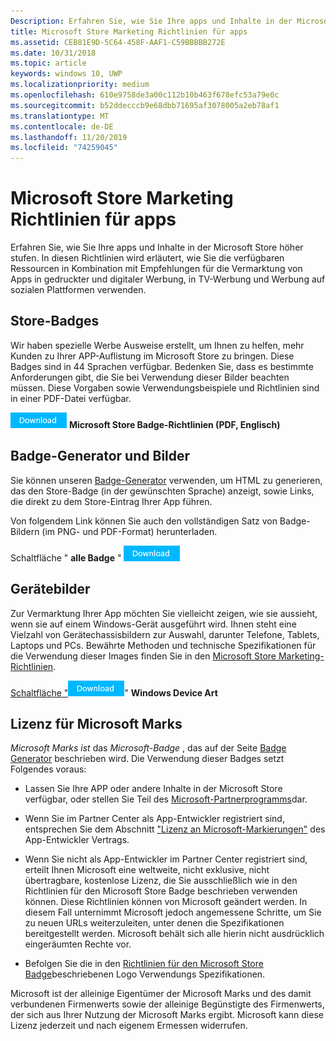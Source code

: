 ```yaml
---
Description: Erfahren Sie, wie Sie Ihre apps und Inhalte in der Microsoft Store höher stufen. In diesen Richtlinien wird erläutert, wie Sie die verfügbaren Ressourcen in Kombination mit Empfehlungen für die Vermarktung von Apps in gedruckter und digitaler Werbung, in TV-Werbung und Werbung auf sozialen Plattformen verwenden.
title: Microsoft Store Marketing Richtlinien für apps
ms.assetid: CEB81E9D-5C64-458F-AAF1-C59BBBBB272E
ms.date: 10/31/2018
ms.topic: article
keywords: windows 10, UWP
ms.localizationpriority: medium
ms.openlocfilehash: 610e9758de3a00c112b10b463f678efc53a79e0c
ms.sourcegitcommit: b52ddecccb9e68dbb71695af3078005a2eb78af1
ms.translationtype: MT
ms.contentlocale: de-DE
ms.lasthandoff: 11/20/2019
ms.locfileid: "74259045"
---
```

# <a name="microsoft-store-marketing-guidelines-for-apps"></a>Microsoft Store Marketing Richtlinien für apps

Erfahren Sie, wie Sie Ihre apps und Inhalte in der Microsoft Store höher stufen. In diesen Richtlinien wird erläutert, wie Sie die verfügbaren Ressourcen in Kombination mit Empfehlungen für die Vermarktung von Apps in gedruckter und digitaler Werbung, in TV-Werbung und Werbung auf sozialen Plattformen verwenden.

## <a name="store-badges"></a>Store-Badges

Wir haben spezielle Werbe Ausweise erstellt, um Ihnen zu helfen, mehr Kunden zu Ihrer APP-Auflistung im Microsoft Store zu bringen. Diese Badges sind in 44 Sprachen verfügbar. Bedenken Sie, dass es bestimmte Anforderungen gibt, die Sie bei Verwendung dieser Bilder beachten müssen. Diese Vorgaben sowie Verwendungsbeispiele und Richtlinien sind in einer PDF-Datei verfügbar.

[![Download Schaltfläche](images/downloadbutton.png)](https://go.microsoft.com/fwlink/p/?LinkId=529769) **Microsoft Store Badge-Richtlinien (PDF, Englisch)**


## <a name="badge-generator-and-images"></a>Badge-Generator und Bilder

Sie können unseren [Badge-Generator](https://developer.microsoft.com/store/badges) verwenden, um HTML zu generieren, das den Store-Badge (in der gewünschten Sprache) anzeigt, sowie Links, die direkt zu dem Store-Eintrag Ihrer App führen.

Von folgendem Link können Sie auch den vollständigen Satz von Badge-Bildern (im PNG- und PDF-Format) herunterladen.

Schaltfläche " **alle Badge** " [![herunterladen](images/downloadbutton.png)](https://go.microsoft.com/fwlink/p/?LinkId=529771)


## <a name="device-images"></a>Gerätebilder

Zur Vermarktung Ihrer App möchten Sie vielleicht zeigen, wie sie aussieht, wenn sie auf einem Windows-Gerät ausgeführt wird. Ihnen steht eine Vielzahl von Gerätechassisbildern zur Auswahl, darunter Telefone, Tablets, Laptops und PCs. Bewährte Methoden und technische Spezifikationen für die Verwendung dieser Images finden Sie in den [Microsoft Store Marketing-Richtlinien](https://go.microsoft.com/fwlink/p/?LinkId=529769).

[Schaltfläche "![herunterladen](images/downloadbutton.png)](https://go.microsoft.com/fwlink/p/?LinkId=533057)" **Windows Device Art**

## <a name="license-to-microsoft-marks"></a>Lizenz für Microsoft Marks

*Microsoft Marks ist* das *Microsoft-Badge* , das auf der Seite [Badge Generator](https://developer.microsoft.com/store/badges) beschrieben wird. Die Verwendung dieser Badges setzt Folgendes voraus:

-   Lassen Sie Ihre APP oder andere Inhalte in der Microsoft Store verfügbar, oder stellen Sie Teil des [Microsoft-Partnerprogramms](https://www.microsoftaffiliates.com/)dar.

-   Wenn Sie im Partner Center als App-Entwickler registriert sind, entsprechen Sie dem Abschnitt ["Lizenz an Microsoft-Markierungen"](https://docs.microsoft.com/legal/windows/agreements/app-developer-agreement#license_to_mark) des App-Entwickler Vertrags.

-   Wenn Sie nicht als App-Entwickler im Partner Center registriert sind, erteilt Ihnen Microsoft eine weltweite, nicht exklusive, nicht übertragbare, kostenlose Lizenz, die Sie ausschließlich wie in den Richtlinien für den Microsoft Store Badge beschrieben verwenden können. Diese Richtlinien können von Microsoft geändert werden. In diesem Fall unternimmt Microsoft jedoch angemessene Schritte, um Sie zu neuen URLs weiterzuleiten, unter denen die Spezifikationen bereitgestellt werden. Microsoft behält sich alle hierin nicht ausdrücklich eingeräumten Rechte vor.

-   Befolgen Sie die in den [Richtlinien für den Microsoft Store Badge](https://go.microsoft.com/fwlink/p/?LinkId=529769)beschriebenen Logo Verwendungs Spezifikationen.

Microsoft ist der alleinige Eigentümer der Microsoft Marks und des damit verbundenen Firmenwerts sowie der alleinige Begünstigte des Firmenwerts, der sich aus Ihrer Nutzung der Microsoft Marks ergibt. Microsoft kann diese Lizenz jederzeit und nach eigenem Ermessen widerrufen.

 

 




